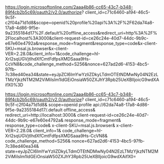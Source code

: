 ﻿

https://login.microsoftonline.com/2aaa4b86-cc65-43c7-b348-89f4cb2b5c69/oauth2/v2.0/authorize?
client_id=c71c6460-a194-46c5-9c5f-c2f04a71d1d8&scope=openid%20profile%20api%3A%2F%2F62da74a8-17a8-4d86-9f5e-9a2355184d17%2F.default%20offline_access&redirect_uri=http%3A%2F%2Flocalhost%3A3000&client-request-id=ce26c24e-40d7-44dc-9b9c-e67e60e4792a&response_mode=fragment&response_type=code&x-client-SKU=msal.js.browser&x-client-VER=2.28.0&client_info=1&code_challenge=hI-XrI2sqUGVjtIhdXfCmtFdfpsXMDSaaa9Hs-CcVN8&code_challenge_method=S256&nonce=627ad2d6-4153-4bc5-97fb-7c38ed40ea34&state=eyJpZCI6ImYwYzliZDkyLTdmOTEtNDMwNy04N2EzLTMzYjkzNTM2M2ViMiIsIm1ldGEiOnsiaW50ZXJhY3Rpb25UeXBlIjoicG9wdXAifX0%3D

https://login.microsoftonline.com/2aaa4b86-cc65-43c7-b348-89f4cb2b5c69/oauth2/v2.0/authorize?
client_id=c71c6460-a194-46c5-9c5f-c2f04a71d1d8&
scope=openid profile api://62da74a8-17a8-4d86-9f5e-9a2355184d17/.default offline_access&
redirect_uri=http://localhost:3000&
client-request-id=ce26c24e-40d7-44dc-9b9c-e67e60e4792a&
response_mode=fragment&
response_type=code&
x-client-SKU=msal.js.browser&
x-client-VER=2.28.0&
client_info=1&
code_challenge=hI-XrI2sqUGVjtIhdXfCmtFdfpsXMDSaaa9Hs-CcVN8&
code_challenge_method=S256&
nonce=627ad2d6-4153-4bc5-97fb-7c38ed40ea34&
state=eyJpZCI6ImYwYzliZDkyLTdmOTEtNDMwNy04N2EzLTMzYjkzNTM2M2ViMiIsIm1ldGEiOnsiaW50ZXJhY3Rpb25UeXBlIjoicG9wdXAifX0=